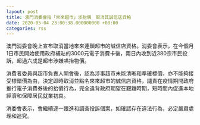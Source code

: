 ```yaml
---
layout: post
title: 澳門消委會指「來來超市」涉抬價　取消其誠信店資格
date: 2020-05-04 23:00:38.000000000 +08:00
categories: rss
---
```


澳門消委會晚上宣布取消當地來來連鎖超市的誠信店資格。消委會表示，在今個月1日市民開始使用政府補貼的3000元電子消費卡後，兩日內收到近380宗市民投訴，超過六成是超市涉嫌哄抬物價。

消費者委員與超市負責人開會後，認為涉事超市未能清晰和準確標價，亦不能夠接受標錯價為由，決定即時取消並點名來來超市的誠信店資格，譴責在疫情期間政府推行電子消費券後的抬價行為，完全違背政府期望在艱難時期，短時間內促進本地經濟和保障居民就業初衷。

消委會表示，會繼續逐一跟進和調查投訴個案，如確認存在違法行為，必定嚴肅處理和追究。

